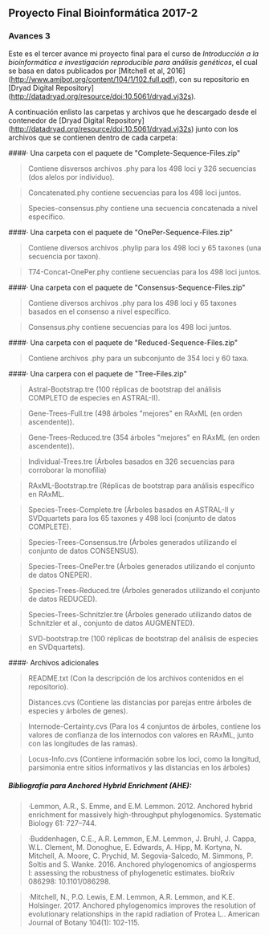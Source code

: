 ## Proyecto Final Bioinformática 2017-2

### Avances 3

Este es el tercer avance mi proyecto final para el curso de _Introducción a la bioinformática e investigación reproducible para análisis genéticos_, el cual se basa en datos publicados por [Mitchell et al, 2016] (http://www.amjbot.org/content/104/1/102.full.pdf), con su repositorio en [Dryad Digital Repository] (http://datadryad.org/resource/doi:10.5061/dryad.vj32s).

A continuación enlisto las carpetas y archivos que he descargado desde el contenedor de [Dryad Digital Repository] (http://datadryad.org/resource/doi:10.5061/dryad.vj32s) junto con los archivos que se contienen dentro de cada carpeta:

####· Una carpeta con el paquete de "Complete-Sequence-Files.zip" 
>Contiene disversos archivos .phy para los 498 loci y 326 secuencias (dos alelos por individuo).

>Concatenated.phy contiene secuencias para los 498 loci juntos.

>Species-consensus.phy contiene una secuencia concatenada a nivel específico.

####· Una carpeta con el paquete de "OnePer-Sequence-Files.zip"
>Contiene diversos archivos .phylip para los 498 loci y 65 taxones (una secuencia por taxon).

>T74-Concat-OnePer.phy contiene secuencias para los 498 loci juntos.

####· Una carpeta con el paquete de "Consensus-Sequence-Files.zip"
>Contiene diversos archivos .phy para los 498 loci y 65 taxones basados ​​en el consenso a nivel específico.

>Consensus.phy contiene secuencias para los 498 loci juntos.

####· Una carpeta con el paquete de "Reduced-Sequence-Files.zip"
>Contiene archivos .phy para un subconjunto de 354 loci y 60 taxa.

####· Una carpera con el paquete de "Tree-Files.zip"
>Astral-Bootstrap.tre (100 réplicas de bootstrap del análisis COMPLETO de especies en ASTRAL-II).
 
>Gene-Trees-Full.tre (498 árboles "mejores" en  RAxML (en orden ascendente)).
 
>Gene-Trees-Reduced.tre (354 árboles "mejores" en RAxML (en orden ascendente)).
 
>Individual-Trees.tre (Árboles basados ​​en 326 secuencias para corroborar la monofilia)
 
>RAxML-Bootstrap.tre (Réplicas de bootstrap para análisis específico en RAxML.
 
>Species-Trees-Complete.tre (Árboles basados en ASTRAL-II y SVDquartets para los 65 taxones y 498 loci (conjunto de datos COMPLETE).
 
>Species-Trees-Consensus.tre (Árboles generados utilizando el conjunto de datos CONSENSUS).
 
>Species-Trees-OnePer.tre (Árboles generados utilizando el conjunto de datos ONEPER).
 
>Species-Trees-Reduced.tre (Árboles generados utilizando el conjunto de datos REDUCED).
 
>Species-Trees-Schnitzler.tre (Árboles generado utilizando datos de Schnitzler et al., conjunto de datos AUGMENTED).
 
>SVD-bootstrap.tre (100 réplicas de bootstrap del análisis de especies en SVDquartets).

####· Archivos adicionales
>README.txt (Con la descripción de los archivos contenidos en el repositorio).
>
>Distances.cvs (Contiene las distancias por parejas entre árboles de especies y árboles de genes).

>Internode-Certainty.cvs (Para los 4 conjuntos de árboles, contiene los valores de confianza de los internodos con valores en RAxML, junto con las longitudes de las ramas).

>Locus-Info.cvs (Contiene información sobre los loci, como la longitud, parsimonia entre sitios informativos y las distancias en los árboles)



##### Bibliografía para _Anchored Hybrid Enrichment_ (AHE):

>·Lemmon, A.R., S. Emme, and E.M. Lemmon. 2012. Anchored hybrid enrichment for massively high-throughput phylogenomics. Systematic Biology 61: 727–744.

>·Buddenhagen, C.E., A.R. Lemmon, E.M. Lemmon, J. Bruhl, J. Cappa, W.L. Clement, M. Donoghue, E. Edwards, A. Hipp, M. Kortyna, N. Mitchell, A. Moore, C. Prychid, M. Segovia-Salcedo, M. Simmons, P. Soltis and S. Wanke. 2016. Anchored phylogenomics of angiosperms I: assessing the robustness of phylogenetic estimates. bioRxiv 086298: 10.1101/086298.

>·Mitchell, N., P.O. Lewis, E.M. Lemmon, A.R. Lemmon, and K.E. Holsinger. 2017. Anchored phylogenomics improves the resolution of evolutionary relationships in the rapid radiation of Protea L.. American Journal of Botany 104(1): 102-115.

